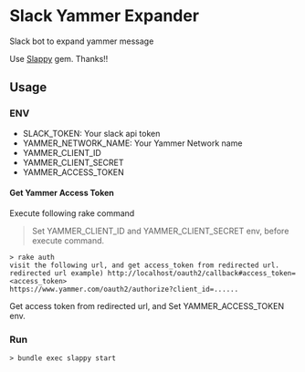 # Slack Yammer Expander

Slack bot to expand yammer message 

Use [Slappy](https://github.com/wakaba260/slappy) gem. Thanks!!

## Usage

### ENV

- SLACK_TOKEN: Your slack api token
- YAMMER_NETWORK_NAME: Your Yammer Network name
- YAMMER_CLIENT_ID
- YAMMER_CLIENT_SECRET
- YAMMER_ACCESS_TOKEN

#### Get Yammer Access Token

Execute following rake command

> Set YAMMER_CLIENT_ID and YAMMER_CLIENT_SECRET env, before execute command.

```
> rake auth
visit the following url, and get access_token from redirected url.
redirected url example) http://localhost/oauth2/callback#access_token=<access_token>
https://www.yammer.com/oauth2/authorize?client_id=......
```

Get access token from redirected url, and Set YAMMER_ACCESS_TOKEN env.

### Run

```
> bundle exec slappy start
```

